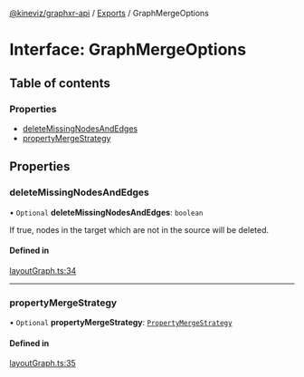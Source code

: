 [@kineviz/graphxr-api](../README.md) / [Exports](../modules.md) / GraphMergeOptions

# Interface: GraphMergeOptions

## Table of contents

### Properties

- [deleteMissingNodesAndEdges](GraphMergeOptions.md#deletemissingnodesandedges)
- [propertyMergeStrategy](GraphMergeOptions.md#propertymergestrategy)

## Properties

### deleteMissingNodesAndEdges

• `Optional` **deleteMissingNodesAndEdges**: `boolean`

If true, nodes in the target which are not in the source will be deleted.

#### Defined in

[layoutGraph.ts:34](https://bitbucket.org/kineviz/graphxr-api/src/3b69512/src/layoutGraph.ts#lines-34)

___

### propertyMergeStrategy

• `Optional` **propertyMergeStrategy**: [`PropertyMergeStrategy`](../enums/PropertyMergeStrategy.md)

#### Defined in

[layoutGraph.ts:35](https://bitbucket.org/kineviz/graphxr-api/src/3b69512/src/layoutGraph.ts#lines-35)
